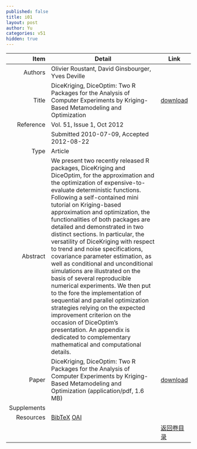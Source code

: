 ```yaml
---
published: false
title: i01
layout: post
author: Yu
categories: v51
hidden: true
---
```


| Item | Detail | Link |
|---:|---|---|
| Authors | Olivier Roustant, David Ginsbourger, Yves Deville| |
| Title |DiceKriging, DiceOptim: Two R Packages for the Analysis of Computer Experiments by Kriging-Based Metamodeling and Optimization | [download](http://www.jstatsoft.org/v51/i01/paper) |
| Reference |Vol. 51, Issue 1, Oct 2012 | |
| | Submitted 2010-07-09, Accepted 2012-08-22| | 
| Type | Article| |
| Abstract | We present two recently released R packages, DiceKriging and DiceOptim, for the approximation and the optimization of expensive-to-evaluate deterministic functions. Following a self-contained mini tutorial on Kriging-based approximation and optimization, the functionalities of both packages are detailed and demonstrated in two distinct sections. In particular, the versatility of DiceKriging with respect to trend and noise specifications, covariance parameter estimation, as well as conditional and unconditional simulations are illustrated on the basis of several reproducible numerical experiments. We then put to the fore the implementation of sequential and parallel optimization strategies relying on the expected improvement criterion on the occasion of DiceOptim’s presentation. An appendix is dedicated to complementary mathematical and computational details.| |
| Paper | DiceKriging, DiceOptim: Two R Packages for the Analysis of Computer Experiments by Kriging-Based Metamodeling and Optimization  (application/pdf, 1.6 MB)| [download](http://www.jstatsoft.org/v51/i01/paper) |
| Supplements | | |
| Resources | [BibTeX](http://www.jstatsoft.org/v51/i01/bibtex) [OAI](http://www.jstatsoft.org/oai?verb=GetRecord&identifier=oai.jstatsoft/v51/i01&prefix=oai_dc)| |
| |  | [返回卷目录]({{site.baseurl}}/volume/v51.html) |